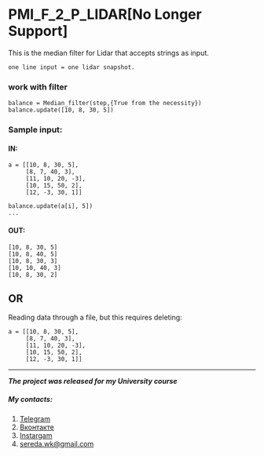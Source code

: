 # PMI_F_2_P_LIDAR[No Longer Support]

This is the median filter for Lidar that accepts strings as input. 

```one line input = one lidar snapshot.```
### work with filter
```
balance = Median_filter(step,{True from the necessity})
balance.update([10, 8, 30, 5])
```
### Sample input:
#### IN:
```
a = [[10, 8, 30, 5],
     [8, 7, 40, 3],
     [11, 10, 20, -3],
     [10, 15, 50, 2],
     [12, -3, 30, 1]]

balance.update(a[i], 5])
...
```
#### OUT:
```
[10, 8, 30, 5]
[10, 8, 40, 5]
[10, 8, 30, 3]
[10, 10, 40, 3]
[10, 8, 30, 2]
```
## __OR__
Reading data through a file, but this requires deleting:
```
a = [[10, 8, 30, 5],
     [8, 7, 40, 3],
     [11, 10, 20, -3],
     [10, 15, 50, 2],
     [12, -3, 30, 1]]
```
---------
***The project was released for my University course***
##### My contacts:
1. [Telegram](https://tgmsg.ru/princepepper)
2. [Вконтакте](https://vk.com/princepepper)
3. [Instargam](https://www.instagram.com/prince_pepper_official/?hl=ru)
4. <sereda.wk@gmail.com>
